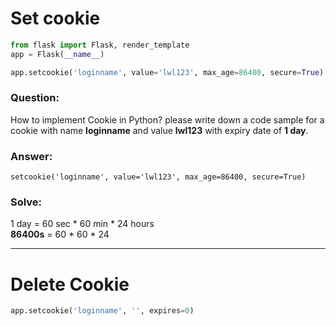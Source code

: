 # Set cookie
```python
from flask import Flask, render_template
app = Flask(__name__)

app.setcookie('loginname', value='lwl123', max_age=86400, secure=True)
```
### Question: 
How to implement Cookie in Python? please write down a code sample for a cookie with name **loginname** and value **lwl123** with expiry date of **1 day**. 

### Answer:
```setcookie('loginname', value='lwl123', max_age=86400, secure=True)```

### Solve: 
1 day = 60 sec * 60 min * 24 hours \
**86400s** = 60 * 60 * 24

---
# Delete Cookie
```python
app.setcookie('loginname', '', expires=0)
```
